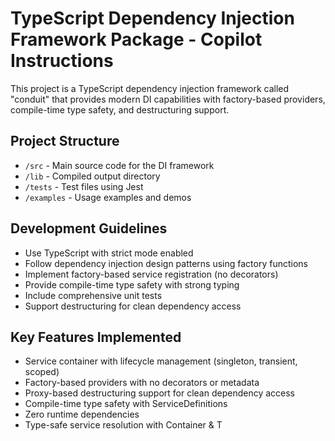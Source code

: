 # TypeScript Dependency Injection Framework Package - Copilot Instructions

This project is a TypeScript dependency injection framework called "conduit" that provides modern DI capabilities with factory-based providers, compile-time type safety, and destructuring support.

## Project Structure

- `/src` - Main source code for the DI framework
- `/lib` - Compiled output directory
- `/tests` - Test files using Jest
- `/examples` - Usage examples and demos

## Development Guidelines

- Use TypeScript with strict mode enabled
- Follow dependency injection design patterns using factory functions
- Implement factory-based service registration (no decorators)
- Provide compile-time type safety with strong typing
- Include comprehensive unit tests
- Support destructuring for clean dependency access

## Key Features Implemented

- Service container with lifecycle management (singleton, transient, scoped)
- Factory-based providers with no decorators or metadata
- Proxy-based destructuring support for clean dependency access
- Compile-time type safety with ServiceDefinitions<T>
- Zero runtime dependencies
- Type-safe service resolution with Container<T> & T
